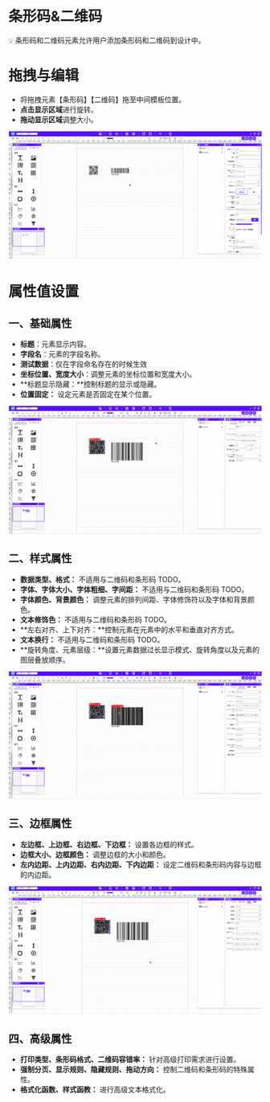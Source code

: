 # 条形码&二维码

<aside>
💡 条形码和二维码元素允许用户添加条形码和二维码到设计中。
</aside>

# **拖拽与编辑**

- 将拖拽元素【条形码】【二维码】拖至中间模板位置。
- **点击显示区域**进行旋转。
- **拖动显示区域**调整大小。

![Create55](../_images/zh-cn/Create55.gif)

# 属性值设置

## 一、基础属性

- **标题**：元素显示内容。
- **字段名**：元素的字段名称。
- **测试数据**：仅在字段命名存在的时候生效
- **坐标位置、宽度大小**：调整元素的坐标位置和宽度大小。
- **标题显示隐藏：**控制标题的显示或隐藏。
- **位置固定：** 设定元素是否固定在某个位置。

![Create56](../_images/zh-cn/Create56.gif)

## 二、样式属性

- **数据类型、格式：** 不适用与二维码和条形码 TODO。
- **字体、字体大小、字体粗细、字间距：** 不适用与二维码和条形码 TODO。
- **字体颜色、背景颜色：** 调整元素的排列间距、字体修饰符以及字体和背景颜色。
- **文本修饰色：** 不适用与二维码和条形码 TODO。
- **左右对齐、上下对齐：**控制元素在元素中的水平和垂直对齐方式。
- **文本换行：** 不适用与二维码和条形码 TODO。
- **旋转角度、元素层级：**设置元素数据过长显示模式、旋转角度以及元素的图层叠放顺序。

![Create57](../_images/zh-cn/Create57.gif)

## 三、边框属性

- **左边框、上边框、右边框、下边框：** 设置各边框的样式。
- **边框大小、边框颜色：** 调整边框的大小和颜色。
- **左内边距、上内边距、右内边距、下内边距：** 设定二维码和条形码内容与边框的内边距。

![Create58](../_images/zh-cn/Create58.gif)

## 四、高级属性

- **打印类型、条形码格式、二维码容错率：** 针对高级打印需求进行设置。
- **强制分页、显示规则、隐藏规则、拖动方向：** 控制二维码和条形码的特殊属性。
- **格式化函数、样式函教：** 进行高级文本格式化。